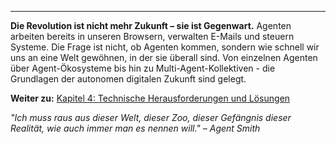 ---

**Die Revolution ist nicht mehr Zukunft – sie ist Gegenwart.** Agenten arbeiten bereits in unseren Browsern, verwalten E-Mails und steuern Systeme. Die Frage ist nicht, ob Agenten kommen, sondern wie schnell wir uns an eine Welt gewöhnen, in der sie überall sind. Von einzelnen Agenten über Agent-Ökosysteme bis hin zu Multi-Agent-Kollektiven - die Grundlagen der autonomen digitalen Zukunft sind gelegt.

**Weiter zu:** [Kapitel 4: Technische Herausforderungen und Lösungen](../kapitel_4/intro.md)

*"Ich muss raus aus dieser Welt, dieser Zoo, dieser Gefängnis dieser Realität, wie auch immer man es nennen will." – Agent Smith*